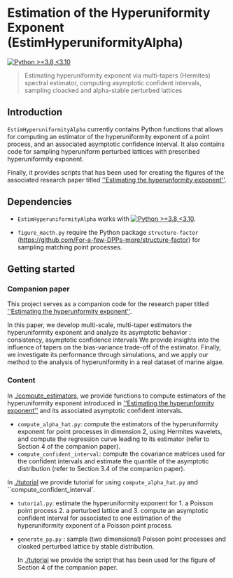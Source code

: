 # Estimation of the Hyperuniformity Exponent (EstimHyperuniformityAlpha)

[![Python >=3.8,<3.10](https://img.shields.io/badge/python->=3.8,<3.10-blue.svg)](https://www.python.org/downloads/release/python-371/)

> Estimating hyperuniformity exponent via multi-tapers (Hermites) spectral estimator, computing asymptotic confident intervals, sampling cloacked and alpha-stable perturbed lattices 

## Introduction

`EstimHyperuniformityAlpha` currently contains Python functions that allows for computing an estimator of the hyperuniformity exponent of a point process, and an associated asymptotic confidence interval. It also contains code for sampling hyperuniform perturbed lattices with prescribed hyperuniformity exponent. 

Finally, it provides scripts that has been used for creating the figures of the associated research paper titled [''Estimating the hyperunformity exponent''](https://arxiv.org).

## Dependencies

- `EstimHyperuniformityAlpha` works with [![Python >=3.8,<3.10](https://img.shields.io/badge/python->=3.8,<3.10-blue.svg)](https://www.python.org/downloads/release/python-371/).

- ``figure_macth.py`` require the Python package `structure-factor` (https://github.com/For-a-few-DPPs-more/structure-factor) for sampling matching point processes. 

## Getting started

### Companion paper

This project serves as a companion code for the research paper titled [''Estimating the hyperunformity exponent''](https://arxiv.org).

In this paper, we develop multi-scale, multi-taper estimators the hyperuniformity exponent and analyze its asymptotic behavior : consistency, asymptotic confidence intervals  We provide insights into the influence of tapers on the bias-variance trade-off of the estimator. Finally, we investigate its performance through simulations, and we apply our method to the analysis of hyperuniformity in a real dataset of marine algae.

### Content

In [./compute_estimators](./compute_estimators), we provide functions to compute estimators of the hyperuniformity exponent introduced in [''Estimating the hyperunformity exponent''](https://arxiv.org) and its associated asymptotic confident intervals.

- ``compute_alpha_hat.py``: compute the estimators of the hyperuniformity exponent for point processes in dimension 2, using Hermites wavelets, and compute the regression curve leading to its estimator (refer to Section 4 of the companion paper). 
- ``compute_confident_interval``: compute the covariance matrices used for the confident intervals and estimate the quantile of the asymptotic distribution (refer to Section 3.4  of the companion paper).

In [./tutorial](./tutorial) we provide tutorial for using ``compute_alpha_hat.py`` and ``compute_confident_interval`.

- ``tutorial.py``: estimate the hyperuniformity exponent for 1. a Poisson point process 2. a perturbed lattice and 3. compute an asymptotic confident interval for associated to one estimation of the hyperuniformity exponent of a Poisson point process.

- ``generate_pp.py`` : sample (two dimensional) Poisson point processes and cloaked perturbed lattice by stable distribution.

  In [./tutorial](./tutorial) we provide the script that has been used for the figure of Section 4 of the companion paper.








